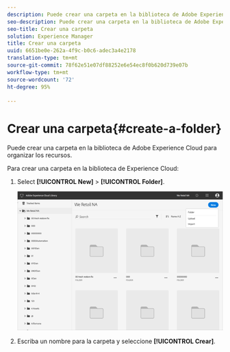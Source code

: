 ```yaml
---
description: Puede crear una carpeta en la biblioteca de Adobe Experience Cloud para organizar los recursos.
seo-description: Puede crear una carpeta en la biblioteca de Adobe Experience Cloud para organizar los recursos.
seo-title: Crear una carpeta
solution: Experience Manager
title: Crear una carpeta
uuid: 6651be0e-262a-4f9c-b0c6-adec3a4e2178
translation-type: tm+mt
source-git-commit: 78f62e51e07df88252e6e54ec8f0b620d739e07b
workflow-type: tm+mt
source-wordcount: '72'
ht-degree: 95%

---
```



# Crear una carpeta{#create-a-folder}

Puede crear una carpeta en la biblioteca de Adobe Experience Cloud para organizar los recursos.

Para crear una carpeta en la biblioteca de Experience Cloud:

1. Select **[!UICONTROL New]** > **[!UICONTROL Folder]**.

   ![](assets/library_new_folder_upload.png)

1. Escriba un nombre para la carpeta y seleccione **[!UICONTROL Crear]**.

